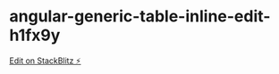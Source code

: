 # angular-generic-table-inline-edit-h1fx9y

[Edit on StackBlitz ⚡️](https://stackblitz.com/edit/angular-generic-table-inline-edit-h1fx9y)